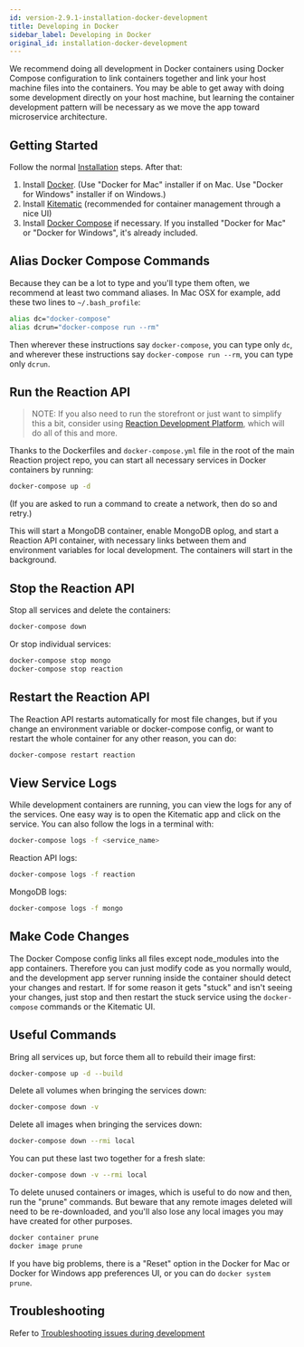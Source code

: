 ```yaml
---
id: version-2.9.1-installation-docker-development
title: Developing in Docker
sidebar_label: Developing in Docker
original_id: installation-docker-development
---
```


We recommend doing all development in Docker containers using Docker Compose configuration to link containers together and link your host machine files into the containers. You may be able to get away with doing some development directly on your host machine, but learning the container development pattern will be necessary as we move the app toward microservice architecture.

## Getting Started

Follow the normal [Installation](installation.md) steps. After that:

1. Install [Docker](https://www.docker.com/products/docker). (Use "Docker for Mac" installer if on Mac. Use "Docker for Windows" installer if on Windows.)
2. Install [Kitematic](https://github.com/docker/kitematic) (recommended for container management through a nice UI)
3. Install [Docker Compose](https://docs.docker.com/compose/install/) if necessary. If you installed "Docker for Mac" or "Docker for Windows", it's already included.

## Alias Docker Compose Commands

Because they can be a lot to type and you'll type them often, we recommend at least two command aliases. In Mac OSX for example, add these two lines to `~/.bash_profile`:

```bash
alias dc="docker-compose"
alias dcrun="docker-compose run --rm"
```

Then wherever these instructions say `docker-compose`, you can type only `dc`, and wherever these instructions say `docker-compose run --rm`, you can type only `dcrun`.

## Run the Reaction API

> NOTE: If you also need to run the storefront or just want to simplify this a bit, consider using [Reaction Development Platform](https://github.com/reactioncommerce/reaction-development-platform), which will do all of this and more.

Thanks to the Dockerfiles and `docker-compose.yml` file in the root of the main Reaction project repo, you can start all necessary services in Docker containers by running:

```bash
docker-compose up -d
```

(If you are asked to run a command to create a network, then do so and retry.)

This will start a MongoDB container, enable MongoDB oplog, and start a Reaction API container, with necessary links between them and environment variables for local development. The containers will start in the background.

## Stop the Reaction API

Stop all services and delete the containers:

```bash
docker-compose down
```

Or stop individual services:

```bash
docker-compose stop mongo
docker-compose stop reaction
```

## Restart the Reaction API

The Reaction API restarts automatically for most file changes, but if you change an environment variable or docker-compose config, or want to restart the whole container for any other reason, you can do:

```bash
docker-compose restart reaction
```

## View Service Logs

While development containers are running, you can view the logs for any of the services. One easy way is to open the Kitematic app and click on the service. You can also follow the logs in a terminal with:

```bash
docker-compose logs -f <service_name>
```

Reaction API logs:

```bash
docker-compose logs -f reaction
```

MongoDB logs:

```bash
docker-compose logs -f mongo
```

## Make Code Changes

The Docker Compose config links all files except node_modules into the app containers. Therefore you can just modify code as you normally would, and the development app server running inside the container should detect your changes and restart. If for some reason it gets "stuck" and isn't seeing your changes, just stop and then restart the stuck service using the `docker-compose` commands or the Kitematic UI.

## Useful Commands

Bring all services up, but force them all to rebuild their image first:

```bash
docker-compose up -d --build
```

Delete all volumes when bringing the services down:

```bash
docker-compose down -v
```

Delete all images when bringing the services down:

```bash
docker-compose down --rmi local
```

You can put these last two together for a fresh slate:

```bash
docker-compose down -v --rmi local
```

To delete unused containers or images, which is useful to do now and then, run the "prune" commands. But beware that any remote images deleted will need to be re-downloaded, and you'll also lose any local images you may have created for other purposes.

```bash
docker container prune
docker image prune
```

If you have big problems, there is a "Reset" option in the Docker for Mac or Docker for Windows app preferences UI, or you can do `docker system prune`.

## Troubleshooting

Refer to [Troubleshooting issues during development](troubleshooting-development.md)
